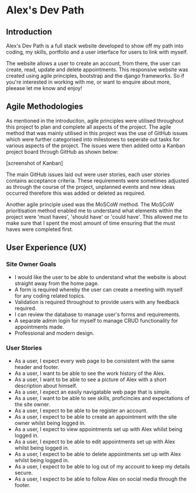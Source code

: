 # Alex's Dev Path

## Introduction
Alex's Dev Path is a full stack website developed to show off my path into coding, my skills, portfolio and a user interface for users to link with myself.

The website allows a user to create an account, from there, the user can create, read, update and delete appointments. This responsive website was created using agile principles, bootstrap and the django frameworks. So if you're interested in working with me, or want to enquire about more, pleease let me know and enjoy!

## Agile Methodologies
As mentioned in the introduciton, agile principles were utilised throughout this project to plan and complete all aspects of the project. The agile method that was mainly utilised in this project was the use of GitHub issues which were further categorised into milestones to seperate out tasks for various aspects of the project. The issues were then added onto a Kanban project board through GitHub as shown below: 

[screenshot of Kanban]

The main GitHub issues laid out were user stories, each user stories contains acceptance criteria. These requirements were sometimes adjusted as through the course of the project, unplanned events and new ideas occurred therefore this was added or deleted as required. 

Another agile principle used was the MoSCoW method. The MoSCoW prioritisation method enabled me to understand what elements within the project were 'must haves', 'should have' or 'could have'. This allowed me to make sure that I spent the most amount of time ensuring that the must haves were completed first.

## User Experience (UX)

### Site Owner Goals

- I would like the user to be able to understand what the website is about straight away from the home page.
- A form is required whereby the user can create a meeting with myself for any coding related topics.
- Validation is required throughout to provide users with any feedback required.
- I can review the database to manage user's forms and requirements.
- A separate admin login for myself to manage CRUD functionality for appointments made. 
- Professional and modern design.

### User Stories

- As a user, I expect every web page to be consistent with the same header and footer.
- As a user, I want to be able to see the work history of the Alex.
- As a user, I want to be able to see a picture of Alex with a short description about himself.
- As a user, I expect an easily navigatable web page that is simple.
- As a user, I want to be able to see skills, proficincies and expectations of the site owner.
- As a user, I expect to be able to be register an account.
- As a user, I expect to be able to create an appointment with the site owner whilst being logged in.
- As a user, I expect to view appointments set up with Alex whilst being logged in.
- As a user, I expect to be able to edit appointments set up with Alex whilst being logged in.
- As a user, I expect to be able to delete appointments set up with Alex whilst being logged in.
- As a user, I expect to be able to log out of my account to keep my details secure. 
- As a user, I expect to be able to follow Alex on social media through the footer.

